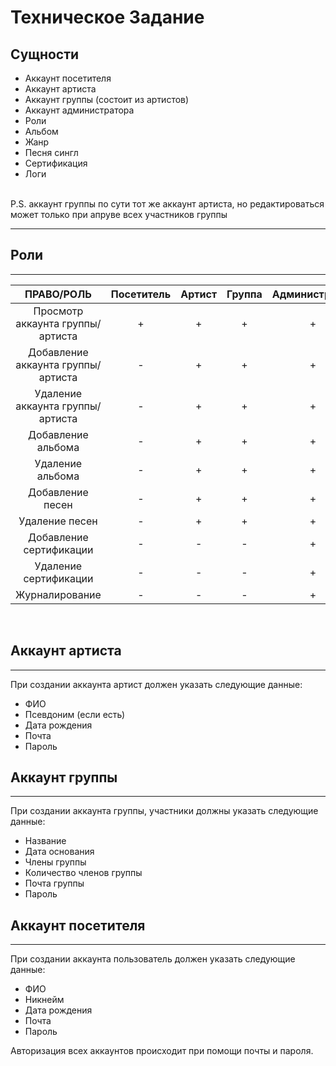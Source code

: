 # Техническое Задание
## Сущности
- Аккаунт посетителя
- Аккаунт артиста 
- Аккаунт группы (состоит из артистов)
- Аккаунт администратора
- Роли
- Альбом
- Жанр
- Песня сингл
- Сертификация
- Логи
<br> 
P.S. аккаунт группы по сути тот же аккаунт артиста, но редактироваться может только при апруве всех участников группы 

---
## Роли
---
|ПРАВО/РОЛЬ             |Посетитель|Артист|Группа|Администратор|
|:---------------------:|:--------:|:----:|:----:|:-----------:|
|Просмотр аккаунта группы/артиста    |     +    |   +  |  +   |        +    |
|Добавление аккаунта группы/артиста   | -        | +    | +    |     +       |
|Удаление аккаунта группы/артиста     |    -     |  +   |  +   |     +       |
|Добавление альбома     |    -     | +    | +    |    +        |
|Удаление альбома       |     -    |   +  |   +  |    +        |
|Добавление песен       |     -    |  +   |  +   |    +        |
|Удаление песен         |     -    |  +   |  +   |    +        |
|Добавление сертификации|     -    |  -   |   -  |     +       |
|Удаление сертификации  |     -    |  -   |   -  |      +      |
|Журналирование         |     -    | -    |  -   |      +      |

<Br>

## Аккаунт артиста
---
При создании аккаунта артист должен указать следующие данные:
- ФИО
- Псевдоним (если есть)
- Дата рождения
- Почта
- Пароль

## Аккаунт группы
 ---
 При создании аккаунта группы, участники должны указать следующие данные:
 - Название
 - Дата основания
 - Члены группы
 - Количество членов группы
 - Почта группы
 - Пароль
  
 ## Аккаунт посетителя
  ---
 При создании аккаунта пользователь должен указать следующие данные:
 - ФИО
 - Никнейм
 - Дата рождения
 - Почта
 - Пароль
  
  
 Авторизация всех аккаунтов происходит при помощи почты и пароля.

